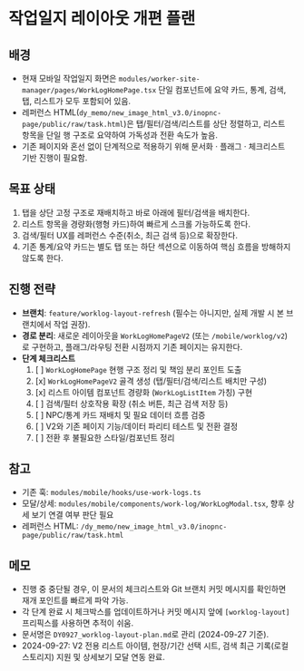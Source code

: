 # 작업일지 레이아웃 개편 플랜

## 배경

- 현재 모바일 작업일지 화면은 `modules/worker-site-manager/pages/WorkLogHomePage.tsx` 단일 컴포넌트에 요약 카드, 통계, 검색, 탭, 리스트가 모두 포함되어 있음.
- 레퍼런스 HTML(`dy_memo/new_image_html_v3.0/inopnc-page/public/raw/task.html`)은 탭/필터/검색/리스트를 상단 정렬하고, 리스트 항목을 단일 행 구조로 요약하여 가독성과 전환 속도가 높음.
- 기존 페이지와 혼선 없이 단계적으로 적용하기 위해 문서화 · 플래그 · 체크리스트 기반 진행이 필요함.

## 목표 상태

1. 탭을 상단 고정 구조로 재배치하고 바로 아래에 필터/검색을 배치한다.
2. 리스트 항목을 경량화(행형 카드)하여 빠르게 스크롤 가능하도록 한다.
3. 검색/필터 UX를 레퍼런스 수준(취소, 최근 검색 등)으로 확장한다.
4. 기존 통계/요약 카드는 별도 탭 또는 하단 섹션으로 이동하여 핵심 흐름을 방해하지 않도록 한다.

## 진행 전략

- **브랜치**: `feature/worklog-layout-refresh` (필수는 아니지만, 실제 개발 시 본 브랜치에서 작업 권장).
- **경로 분리**: 새로운 레이아웃을 `WorkLogHomePageV2` (또는 `/mobile/worklog/v2`)로 구현하고, 플래그/라우팅 전환 시점까지 기존 페이지는 유지한다.
- **단계 체크리스트**
  1. [ ] `WorkLogHomePage` 현행 구조 정리 및 책임 분리 포인트 도출
  2. [x] `WorkLogHomePageV2` 골격 생성 (탭/필터/검색/리스트 배치만 구성)
  3. [x] 리스트 아이템 컴포넌트 경량화 (`WorkLogListItem` 가칭) 구현
  4. [ ] 검색/필터 상호작용 확장 (취소 버튼, 최근 검색 저장 등)
  5. [ ] NPC/통계 카드 재배치 및 필요 데이터 흐름 검증
  6. [ ] V2와 기존 페이지 기능/데이터 파리티 테스트 및 전환 결정
  7. [ ] 전환 후 불필요한 스타일/컴포넌트 정리

## 참고

- 기존 훅: `modules/mobile/hooks/use-work-logs.ts`
- 모달/상세: `modules/mobile/components/work-log/WorkLogModal.tsx`, 향후 상세 보기 연결 여부 판단 필요
- 레퍼런스 HTML: `/dy_memo/new_image_html_v3.0/inopnc-page/public/raw/task.html`

## 메모

- 진행 중 중단될 경우, 이 문서의 체크리스트와 Git 브랜치 커밋 메시지를 확인하면 재개 포인트를 빠르게 파악 가능.
- 각 단계 완료 시 체크박스를 업데이트하거나 커밋 메시지 앞에 `[worklog-layout]` 프리픽스를 사용하면 추적이 쉬움.
- 문서명은 `DY0927_worklog-layout-plan.md`로 관리 (2024-09-27 기준).
- 2024-09-27: V2 전용 리스트 아이템, 현장/기간 선택 시트, 검색 최근 기록(로컬스토리지) 지원 및 상세보기 모달 연동 완료.
